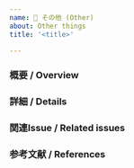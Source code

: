 ```yaml
---
name: 🧩 その他 (Other)
about: Other things
title: '<title>'

---
```


### 概要 / Overview
<!-- ツイッターのツイートぐらいの文量での説明 -->

### 詳細 / Details
<!-- 細かい説明 -->

### 関連Issue / Related issues
<!-- 既存のIssueと関係あれば そのリンクを -->

### 参考文献 / References
<!-- ドキュメントの参考になるもの アイデア元等 -->
